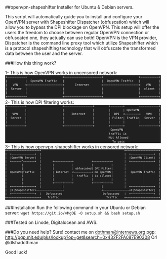 ##openvpn-shapeshifter Installer for Ubuntu & Debian servers.

This script will automatically guide you to install and configure your OpenVPN server with Shapeshifter Dispatcher
(obfuscation) which will allow you to bypass the DPI blockage on OpenVPN.
This setup will offer the users the freedom to choose between regular OpenVPN connection or obfuscated one, they actually
can use both!  OpenVPN is the VPN provider, Dispatcher is the command line proxy tool which utilize Shapeshifter which is a protocol shapeshifting technology that will obfuscate the transformed data between the user and the server.

###How this thing work?

1- This is how OpenVPN works in uncensored network:
![OpenVPN_uncensored](/img/OpenVPN_no_DPI.png?raw=true "How OpenVPN works in uncensored network")
2- This is how DPI filtering works:
![OpenVPN_censored](/img/OpenVPN_with_DPI.png?raw=true "How how DPI filtering works")                                         
3- This is how openvpn-shapeshifter works in censored network:
![openvpn-shapeshifter](/img/OpenVPN_Obfs.png?raw=true "How how DPI filtering works")

###Installation
Run the following command in your Ubuntu or Debian server:
`wget https://git.io/vMgOE -O setup.sh && bash setup.sh`

###Tested on
Linode, Digitalocean and AWS.

###Do you need help?
Sure! contact me on dothman@internews.org pgp: http://pgp.mit.edu/pks/lookup?op=get&search=0x432F2FA087E90308
Or! @dlshadothman

Good luck!
